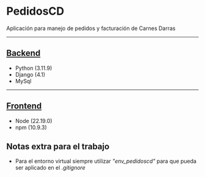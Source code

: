 # PedidosCD

Aplicación para manejo de pedidos y facturación de Carnes Darras

---

## [Backend](/backend/README.md)

- Python (3.11.9)
- Django (4.1)
- MySql

---

## [Frontend](/frontend/README.md)

- Node (22.19.0)
- npm (10.9.3)


## Notas extra para el trabajo

- Para el entorno virtual siempre utilizar *"env_pedidoscd"* para que pueda ser aplicado en el *.gitignore*
